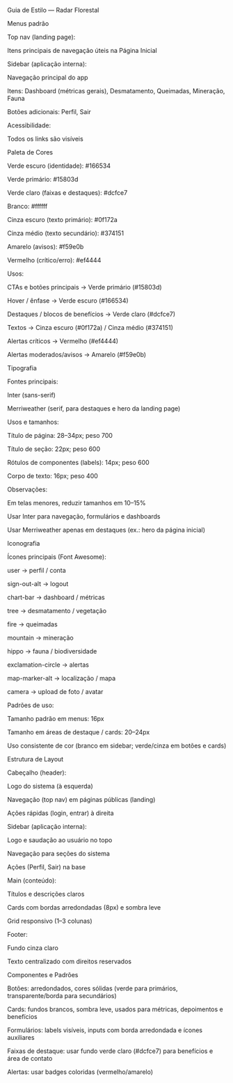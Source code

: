 Guia de Estilo — Radar Florestal  


Menus padrão 

Top nav (landing page): 

Itens principais de navegação úteis na Página Inicial 

Sidebar (aplicação interna): 

Navegação principal do app 

Itens: Dashboard (métricas gerais), Desmatamento, Queimadas, Mineração, Fauna 

Botões adicionais: Perfil, Sair 

Acessibilidade: 

Todos os links são visíveis 

Paleta de Cores 

Verde escuro (identidade): #166534 

Verde primário: #15803d 

Verde claro (faixas e destaques): #dcfce7 

Branco: #ffffff 

Cinza escuro (texto primário): #0f172a 

Cinza médio (texto secundário): #374151 

Amarelo (avisos): #f59e0b 

Vermelho (crítico/erro): #ef4444 


Usos: 

CTAs e botões principais → Verde primário (#15803d) 

Hover / ênfase → Verde escuro (#166534) 

Destaques / blocos de benefícios → Verde claro (#dcfce7) 

Textos → Cinza escuro (#0f172a) / Cinza médio (#374151) 

Alertas críticos → Vermelho (#ef4444) 

Alertas moderados/avisos → Amarelo (#f59e0b) 

 

Tipografia 

Fontes principais: 

Inter (sans-serif) 

Merriweather (serif, para destaques e hero da landing page) 

Usos e tamanhos: 

Título de página: 28–34px; peso 700 

Título de seção: 22px; peso 600 

Rótulos de componentes (labels): 14px; peso 600 

Corpo de texto: 16px; peso 400 

Observações: 

Em telas menores, reduzir tamanhos em 10–15% 

Usar Inter para navegação, formulários e dashboards 

Usar Merriweather apenas em destaques (ex.: hero da página inicial) 

 

Iconografia 

Ícones principais (Font Awesome): 

user → perfil / conta 

sign-out-alt → logout 

chart-bar → dashboard / métricas 

tree → desmatamento / vegetação 

fire → queimadas 

mountain → mineração 

hippo → fauna / biodiversidade 

exclamation-circle → alertas 

map-marker-alt → localização / mapa 

camera → upload de foto / avatar 

Padrões de uso: 

Tamanho padrão em menus: 16px 

Tamanho em áreas de destaque / cards: 20–24px 

Uso consistente de cor (branco em sidebar; verde/cinza em botões e cards) 

 

Estrutura de Layout 

Cabeçalho (header): 

Logo do sistema (à esquerda) 

Navegação (top nav) em páginas públicas (landing) 

Ações rápidas (login, entrar) à direita 

Sidebar (aplicação interna): 

Logo e saudação ao usuário no topo 

Navegação para seções do sistema 

Ações (Perfil, Sair) na base 

Main (conteúdo): 

Títulos e descrições claros 

Cards com bordas arredondadas (8px) e sombra leve 

Grid responsivo (1–3 colunas) 

Footer: 

Fundo cinza claro 

Texto centralizado com direitos reservados 

 

Componentes e Padrões 

Botões: arredondados, cores sólidas (verde para primários, transparente/borda para secundários) 

Cards: fundos brancos, sombra leve, usados para métricas, depoimentos e benefícios 

Formulários: labels visíveis, inputs com borda arredondada e ícones auxiliares 

Faixas de destaque: usar fundo verde claro (#dcfce7) para benefícios e área de contato 

Alertas: usar badges coloridas (vermelho/amarelo)
